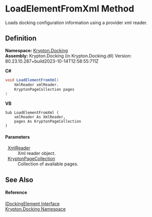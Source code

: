 # LoadElementFromXml Method


Loads docking configuration information using a provider xml reader.



## Definition
**Namespace:** <a href="98399376-cf41-9454-4b4d-4fab2ca20bc7.md">Krypton.Docking</a>  
**Assembly:** Krypton.Docking (in Krypton.Docking.dll) Version: 80.23.10.287+build2023-10-14T12:58:55:711Z

**C#**
``` C#
void LoadElementFromXml(
	XmlReader xmlReader,
	KryptonPageCollection pages
)
```
**VB**
``` VB
Sub LoadElementFromXml ( 
	xmlReader As XmlReader,
	pages As KryptonPageCollection
)
```



#### Parameters
<dl><dt>  <a href="https://learn.microsoft.com/dotnet/api/system.xml.xmlreader" target="_blank" rel="noopener noreferrer">XmlReader</a></dt><dd>Xml reader object.</dd><dt>  <a href="aa191959-9fda-d1f2-d8e9-3912d7654c1c.md">KryptonPageCollection</a></dt><dd>Collection of available pages.</dd></dl>

## See Also


#### Reference
<a href="7a8c0862-7f74-27fa-175f-cc894ff97478.md">IDockingElement Interface</a>  
<a href="98399376-cf41-9454-4b4d-4fab2ca20bc7.md">Krypton.Docking Namespace</a>  
